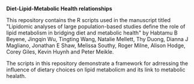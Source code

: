 
**Diet-Lipid-Metabolic Health relationships**

This repository contains the R scripts used in the manuscript titled "Lipidomic analyses of large population-based studies define the role of lipid metabolism in bridging diet and metabolic health" by Habtamu B Beyene, Jingqin Wu, Tingting Wang, Natalie Mellett, Thy Duong, Dianna J Magliano, Jonathan E Shaw, 
Melissa Southy, Roger Milne, Alison Hodge, Corey Giles, Kevin Huynh and Peter Meikle.

The scripts in this repository demonstrate a framework for adrressing the influence of dietary choices on lipid metabolicm and its link to metabolic healath.
